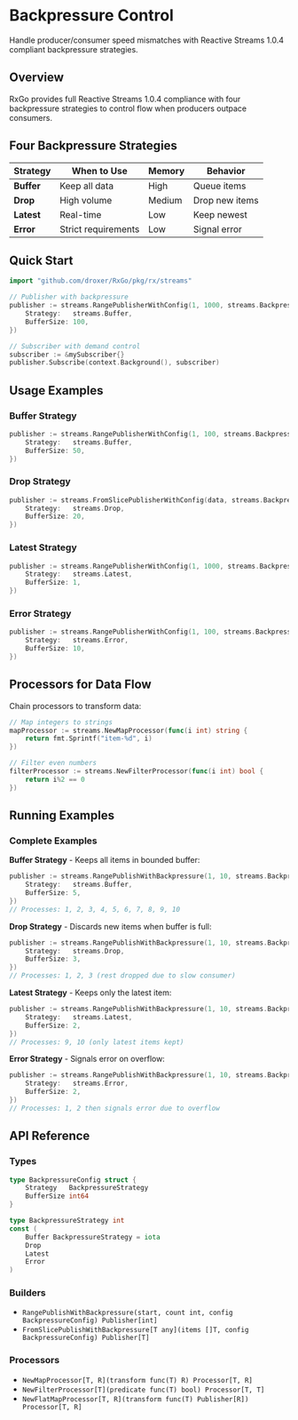 # Backpressure Control

Handle producer/consumer speed mismatches with Reactive Streams 1.0.4 compliant backpressure strategies.

## Overview

RxGo provides full Reactive Streams 1.0.4 compliance with four backpressure strategies to control flow when producers outpace consumers.

## Four Backpressure Strategies

| Strategy | When to Use | Memory | Behavior |
|----------|-------------|--------|----------|
| **Buffer** | Keep all data | High | Queue items |
| **Drop** | High volume | Medium | Drop new items |
| **Latest** | Real-time | Low | Keep newest |
| **Error** | Strict requirements | Low | Signal error |

## Quick Start

```go
import "github.com/droxer/RxGo/pkg/rx/streams"

// Publisher with backpressure
publisher := streams.RangePublisherWithConfig(1, 1000, streams.BackpressureConfig{
    Strategy:   streams.Buffer,
    BufferSize: 100,
})

// Subscriber with demand control
subscriber := &mySubscriber{}
publisher.Subscribe(context.Background(), subscriber)
```

## Usage Examples

### Buffer Strategy
```go
publisher := streams.RangePublisherWithConfig(1, 100, streams.BackpressureConfig{
    Strategy:   streams.Buffer,
    BufferSize: 50,
})
```

### Drop Strategy
```go
publisher := streams.FromSlicePublisherWithConfig(data, streams.BackpressureConfig{
    Strategy:   streams.Drop,
    BufferSize: 20,
})
```

### Latest Strategy
```go
publisher := streams.RangePublisherWithConfig(1, 1000, streams.BackpressureConfig{
    Strategy:   streams.Latest,
    BufferSize: 1,
})
```

### Error Strategy
```go
publisher := streams.RangePublisherWithConfig(1, 100, streams.BackpressureConfig{
    Strategy:   streams.Error,
    BufferSize: 10,
})
```

## Processors for Data Flow

Chain processors to transform data:

```go
// Map integers to strings
mapProcessor := streams.NewMapProcessor(func(i int) string {
    return fmt.Sprintf("item-%d", i)
})

// Filter even numbers
filterProcessor := streams.NewFilterProcessor(func(i int) bool {
    return i%2 == 0
})
```

## Running Examples

### Complete Examples

**Buffer Strategy** - Keeps all items in bounded buffer:
```go
publisher := streams.RangePublishWithBackpressure(1, 10, streams.BackpressureConfig{
    Strategy:   streams.Buffer,
    BufferSize: 5,
})
// Processes: 1, 2, 3, 4, 5, 6, 7, 8, 9, 10
```

**Drop Strategy** - Discards new items when buffer is full:
```go
publisher := streams.RangePublishWithBackpressure(1, 10, streams.BackpressureConfig{
    Strategy:   streams.Drop,
    BufferSize: 3,
})
// Processes: 1, 2, 3 (rest dropped due to slow consumer)
```

**Latest Strategy** - Keeps only the latest item:
```go
publisher := streams.RangePublishWithBackpressure(1, 10, streams.BackpressureConfig{
    Strategy:   streams.Latest,
    BufferSize: 2,
})
// Processes: 9, 10 (only latest items kept)
```

**Error Strategy** - Signals error on overflow:
```go
publisher := streams.RangePublishWithBackpressure(1, 10, streams.BackpressureConfig{
    Strategy:   streams.Error,
    BufferSize: 2,
})
// Processes: 1, 2 then signals error due to overflow
```

## API Reference

### Types
```go
type BackpressureConfig struct {
    Strategy   BackpressureStrategy
    BufferSize int64
}

type BackpressureStrategy int
const (
    Buffer BackpressureStrategy = iota
    Drop
    Latest
    Error
)
```

### Builders
- `RangePublishWithBackpressure(start, count int, config BackpressureConfig) Publisher[int]`
- `FromSlicePublishWithBackpressure[T any](items []T, config BackpressureConfig) Publisher[T]`

### Processors
- `NewMapProcessor[T, R](transform func(T) R) Processor[T, R]`
- `NewFilterProcessor[T](predicate func(T) bool) Processor[T, T]`
- `NewFlatMapProcessor[T, R](transform func(T) Publisher[R]) Processor[T, R]`